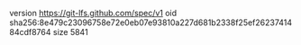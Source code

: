 version https://git-lfs.github.com/spec/v1
oid sha256:8e479c23096758e72e0eb07e93810a227d681b2338f25ef2623741484cdf8764
size 5841
